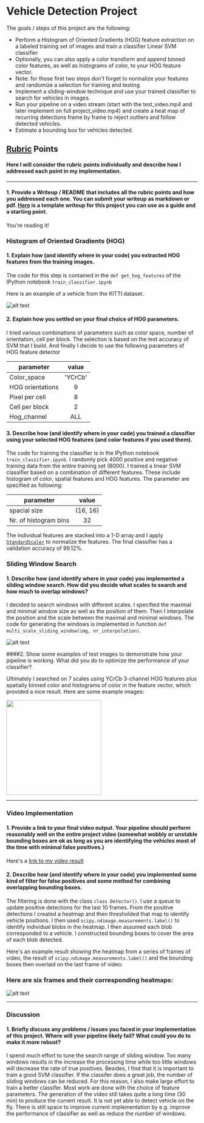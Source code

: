 
# Vehicle Detection Project

The goals / steps of this project are the following:

* Perform a Histogram of Oriented Gradients (HOG) feature extraction on a labeled training set of images and train a classifier Linear SVM classifier
* Optionally, you can also apply a color transform and append binned color features, as well as histograms of color, to your HOG feature vector.
* Note: for those first two steps don't forget to normalize your features and randomize a selection for training and testing.
* Implement a sliding-window technique and use your trained classifier to search for vehicles in images.
* Run your pipeline on a video stream (start with the test_video.mp4 and later implement on full project_video.mp4) and create a heat map of recurring detections frame by frame to reject outliers and follow detected vehicles.
* Estimate a bounding box for vehicles detected.

[//]: # (Image References)
[image1]: ./examples/car_not_car.png
[image2]: ./examples/HOG_example.jpg
[image3]: ./examples/sliding_windows.jpg
[image4]: ./examples/sliding_window.jpg
[image5]: ./examples/bboxes_and_heat.png
[image6]: ./examples/labels_map.png
[image7]: ./examples/output_bboxes.png
[video1]: ./project_video.mp4
[image_hog_vis]: ./output_images/hog_vis.png
[image_sliding_window]: ./output_images/multi_scale_sliding_window.png
[image_detection_pipeline1]: ./output_images/detecion.png
[image_detection]: ./output_images/test_detection_images.png
[image_heatmap]: ./output_images/heatmap.png
## [Rubric](https://review.udacity.com/#!/rubrics/513/view) Points
#### Here I will consider the rubric points individually and describe how I addressed each point in my implementation.  

---

#### 1. Provide a Writeup / README that includes all the rubric points and how you addressed each one.  You can submit your writeup as markdown or pdf.  [Here](https://github.com/udacity/CarND-Vehicle-Detection/blob/master/writeup_template.md) is a template writeup for this project you can use as a guide and a starting point.  

You're reading it!

### Histogram of Oriented Gradients (HOG)

#### 1. Explain how (and identify where in your code) you extracted HOG features from the training images.

The code for this step is contained in the `def get_hog_features` of the IPython notebook `train_classifier.ipynb`

Here is an example of a vehicle from the KITTI dataset.

![alt text][image_hog_vis]

#### 2. Explain how you settled on your final choice of HOG parameters.

I tried various combinations of parameters such as color space, number of orientation, cell per block. The selection is based on the test accuracy of SVM that I build. And finally I decide to use the following parameters of HOG feature detector

|parameter        | value         |
| -------------   |:-------------:|
|Color_space      | 'YCrCb'       |
|HOG orientations | 9             |
|Pixel per cell   | 8             |
|Cell per block   | 2             |
|Hog_channel      | ALL           |

#### 3. Describe how (and identify where in your code) you trained a classifier using your selected HOG features (and color features if you used them).

The code for training the classifier is in the IPython notebook `train_classifier.ipynb`. I randomly pick 4000 positive and negative training data from the entire training set (8000). I trained a linear SVM classifier based on a combination of different features. These include histogram of color, spatial features and HOG features. The parameter are specified as following:

|parameter        | value         |
| -------------   |:-------------:|
|spacial size | (16, 16) |
|Nr. of histogram bins| 32|

The  individual features are stacked into a 1-D array and I apply [`StandardScaler`](http://scikit-learn.org/stable/modules/generated/sklearn.preprocessing.StandardScaler.html) to normalize the features. The final classifier has a validation accuracy of 99.12%.
### Sliding Window Search

#### 1. Describe how (and identify where in your code) you implemented a sliding window search.  How did you decide what scales to search and how much to overlap windows?

I decided to search windows with different scales. I specified the maximal and minimal window size as well as the position of them. Then I interpolate the position and the scale between the maximal and minimal windows. The code for generating the windows is implemented in function `def multi_scale_sliding_window(img, nr_interpolation)`.


![alt text][image_sliding_window]

####2. Show some examples of test images to demonstrate how your pipeline is working.  What did you do to optimize the performance of your classifier?

Ultimately I searched on 7 scales using YCrCb 3-channel HOG features plus spatially binned color and histograms of color in the feature vector, which provided a nice result.  Here are some example images:

<img src="./output_images/test_detection_images.png" width="250">

---

### Video Implementation

#### 1. Provide a link to your final video output.  Your pipeline should perform reasonably well on the entire project video (somewhat wobbly or unstable bounding boxes are ok as long as you are identifying the vehicles most of the time with minimal false positives.)
Here's a [link to my video result](https://youtu.be/nKs8mbIa6dI)


#### 2. Describe how (and identify where in your code) you implemented some kind of filter for false positives and some method for combining overlapping bounding boxes.

The filtering is done with the class `class Detector()`. I use a queue to update positive detections for the last 10 frames.  From the positive detections I created a heatmap and then thresholded that map to identify vehicle positions. I then used `scipy.ndimage.measurements.label()` to identify individual blobs in the heatmap.  I then assumed each blob corresponded to a vehicle.  I constructed bounding boxes to cover the area of each blob detected.  

Here's an example result showing the heatmap from a series of frames of video, the result of `scipy.ndimage.measurements.label()` and the bounding boxes then overlaid on the last frame of video:

### Here are six frames and their corresponding heatmaps:
![alt text][image_heatmap]

---

### Discussion

#### 1. Briefly discuss any problems / issues you faced in your implementation of this project.  Where will your pipeline likely fail?  What could you do to make it more robust?

I spend much effort to tune the search range of sliding window. Too many windows results in the increase the processing time while too little windows will decrease the rate of true positives. Besides, I find that it is important to train a good SVM classifier. If the classifer does a great job, the number of sliding windows can be reduced. For this reason, I also make large effort to train a better classifer. Most work are done with the choice of feature parameters. The generation of the video still takes quite a long time (30 min) to produce the current result. It is not yet able to detect vehicle on the fly. There is still space to improve  current implementation by e.g. improve the performance of classifier as well as reduce the number of windows.
